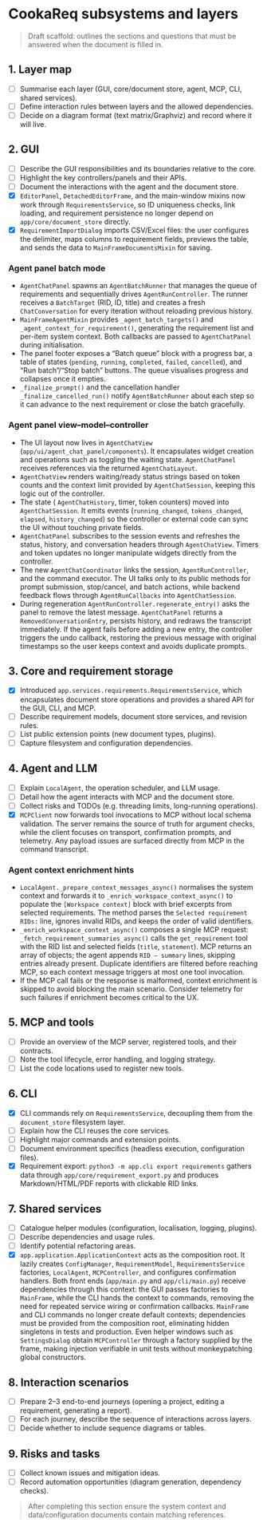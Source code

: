 # CookaReq subsystems and layers

> Draft scaffold: outlines the sections and questions that must be answered when the document is filled in.

## 1. Layer map
- [ ] Summarise each layer (GUI, core/document store, agent, MCP, CLI, shared services).
- [ ] Define interaction rules between layers and the allowed dependencies.
- [ ] Decide on a diagram format (text matrix/Graphviz) and record where it will live.

## 2. GUI
- [ ] Describe the GUI responsibilities and its boundaries relative to the core.
- [ ] Highlight the key controllers/panels and their APIs.
- [ ] Document the interactions with the agent and the document store.
- [x] `EditorPanel`, `DetachedEditorFrame`, and the main-window mixins now work through `RequirementsService`, so ID uniqueness checks, link loading, and requirement persistence no longer depend on `app/core/document_store` directly.
- [x] `RequirementImportDialog` imports CSV/Excel files: the user configures the delimiter, maps columns to requirement fields, previews the table, and sends the data to `MainFrameDocumentsMixin` for saving.

### Agent panel batch mode

- `AgentChatPanel` spawns an `AgentBatchRunner` that manages the queue of requirements and sequentially drives `AgentRunController`. The runner receives a `BatchTarget` (RID, ID, title) and creates a fresh `ChatConversation` for every iteration without reloading previous history.
- `MainFrameAgentMixin` provides `_agent_batch_targets()` and `_agent_context_for_requirement()`, generating the requirement list and per-item system context. Both callbacks are passed to `AgentChatPanel` during initialisation.
- The panel footer exposes a “Batch queue” block with a progress bar, a table of states (`pending`, `running`, `completed`, `failed`, `cancelled`), and “Run batch”/“Stop batch” buttons. The queue visualises progress and collapses once it empties.
- `_finalize_prompt()` and the cancellation handler `_finalize_cancelled_run()` notify `AgentBatchRunner` about each step so it can advance to the next requirement or close the batch gracefully.

### Agent panel view–model–controller

- The UI layout now lives in `AgentChatView` (`app/ui/agent_chat_panel/components`). It encapsulates widget creation and operations such as toggling the waiting state. `AgentChatPanel` receives references via the returned `AgentChatLayout`.
- `AgentChatView` renders waiting/ready status strings based on token counts and the context limit provided by `AgentChatSession`, keeping this logic out of the controller.
- The state ( `AgentChatHistory`, timer, token counters) moved into `AgentChatSession`. It emits events (`running_changed`, `tokens_changed`, `elapsed`, `history_changed`) so the controller or external code can sync the UI without touching private fields.
- `AgentChatPanel` subscribes to the session events and refreshes the status, history, and conversation headers through `AgentChatView`. Timers and token updates no longer manipulate widgets directly from the controller.
- The new `AgentChatCoordinator` links the session, `AgentRunController`, and the command executor. The UI talks only to its public methods for prompt submission, stop/cancel, and batch actions, while backend feedback flows through `AgentRunCallbacks` into `AgentChatSession`.
- During regeneration `AgentRunController.regenerate_entry()` asks the panel to remove the latest message. `AgentChatPanel` returns a `RemovedConversationEntry`, persists history, and redraws the transcript immediately. If the agent fails before adding a new entry, the controller triggers the undo callback, restoring the previous message with original timestamps so the user keeps context and avoids duplicate prompts.

## 3. Core and requirement storage
- [x] Introduced `app.services.requirements.RequirementsService`, which encapsulates document store operations and provides a shared API for the GUI, CLI, and MCP.
- [ ] Describe requirement models, document store services, and revision rules.
- [ ] List public extension points (new document types, plugins).
- [ ] Capture filesystem and configuration dependencies.

## 4. Agent and LLM
- [ ] Explain `LocalAgent`, the operation scheduler, and LLM usage.
- [ ] Detail how the agent interacts with MCP and the document store.
- [ ] Collect risks and TODOs (e.g. threading limits, long-running operations).
- [x] `MCPClient` now forwards tool invocations to MCP without local schema
      validation. The server remains the source of truth for argument checks,
      while the client focuses on transport, confirmation prompts, and
      telemetry. Any payload issues are surfaced directly from MCP in the
      command transcript.

### Agent context enrichment hints

- `LocalAgent._prepare_context_messages_async()` normalises the system context and forwards it to `_enrich_workspace_context_async()` to populate the `[Workspace context]` block with brief excerpts from selected requirements. The method parses the `Selected requirement RIDs:` line, ignores invalid RIDs, and keeps the order of valid identifiers.
- `_enrich_workspace_context_async()` composes a single MCP request: `_fetch_requirement_summaries_async()` calls the `get_requirement` tool with the RID list and selected fields (`title`, `statement`). MCP returns an array of objects; the agent appends `RID — summary` lines, skipping entries already present. Duplicate identifiers are filtered before reaching MCP, so each context message triggers at most one tool invocation.
- If the MCP call fails or the response is malformed, context enrichment is skipped to avoid blocking the main scenario. Consider telemetry for such failures if enrichment becomes critical to the UX.

## 5. MCP and tools
- [ ] Provide an overview of the MCP server, registered tools, and their contracts.
- [ ] Note the tool lifecycle, error handling, and logging strategy.
- [ ] List the code locations used to register new tools.

## 6. CLI
- [x] CLI commands rely on `RequirementsService`, decoupling them from the `document_store` filesystem layer.
- [ ] Explain how the CLI reuses the core services.
- [ ] Highlight major commands and extension points.
- [ ] Document environment specifics (headless execution, configuration files).
- [x] Requirement export: `python3 -m app.cli export requirements` gathers data through `app/core/requirement_export.py` and produces Markdown/HTML/PDF reports with clickable RID links.

## 7. Shared services
- [ ] Catalogue helper modules (configuration, localisation, logging, plugins).
- [ ] Describe dependencies and usage rules.
- [ ] Identify potential refactoring areas.
- [x] `app.application.ApplicationContext` acts as the composition root. It lazily creates `ConfigManager`, `RequirementModel`, `RequirementsService` factories, `LocalAgent`, `MCPController`, and configures confirmation handlers. Both front ends (`app/main.py` and `app/cli/main.py`) receive dependencies through this context: the GUI passes factories to `MainFrame`, while the CLI hands the context to commands, removing the need for repeated service wiring or confirmation callbacks. `MainFrame` and CLI commands no longer create default contexts; dependencies must be provided from the composition root, eliminating hidden singletons in tests and production. Even helper windows such as `SettingsDialog` obtain `MCPController` through a factory supplied by the frame, making injection verifiable in unit tests without monkeypatching global constructors.

## 8. Interaction scenarios
- [ ] Prepare 2–3 end-to-end journeys (opening a project, editing a requirement, generating a report).
- [ ] For each journey, describe the sequence of interactions across layers.
- [ ] Decide whether to include sequence diagrams or tables.

## 9. Risks and tasks
- [ ] Collect known issues and mitigation ideas.
- [ ] Record automation opportunities (diagram generation, dependency checks).

> After completing this section ensure the system context and data/configuration documents contain matching references.

